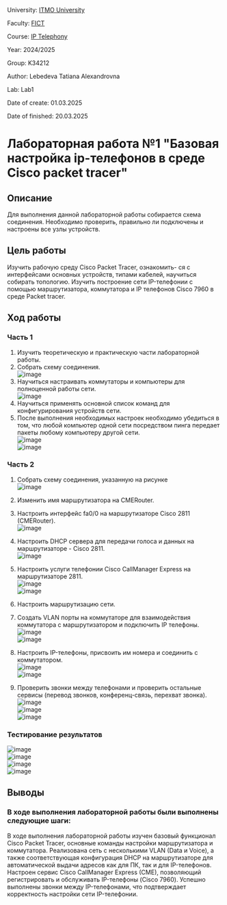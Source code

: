 University: [ITMO University](https://itmo.ru/ru/)

Faculty: [FICT](https://fict.itmo.ru)

Course: [IP Telephony](https://itmo-ict-faculty.github.io/ip-telephony)

Year: 2024/2025

Group: K34212

Author: Lebedeva Tatiana Alexandrovna

Lab: Lab1

Date of create: 01.03.2025

Date of finished: 20.03.2025

# Лабораторная работа №1 "Базовая настройка ip-телефонов в среде Сisco packet tracer"

## Описание
Для выполнения данной лабораторной работы собирается схема соединения. Необходимо проверить, правильно ли подключены и настроены все узлы устройств.

## Цель работы
Изучить рабочую среду Cisco Packet Tracer, ознакомить- ся с интерфейсами основных устройств, типами кабелей, научиться собирать топологию. Изучить построение сети IP-телефонии с помощью маршрутизатора, коммутатора и IP телефонов Cisco 7960 в среде Packet tracer.

## Ход работы
### Часть 1
1. Изучить теоретическую и практическую части лабораторной работы.    
2. Собрать схему соединения.    
   ![image](https://github.com/user-attachments/assets/07e30528-a017-4759-bc86-d22f63a7ffe3)       
4. Научиться настраивать коммутаторы и компьютеры для полноценной работы сети.   
   ![image](https://github.com/user-attachments/assets/7be42440-115e-49cf-8500-51ceef76b0b0)       
6. Научиться применять основной список команд для конфигурирования устройств сети.   
7. После выполнения необходимых настроек необходимо убедиться в том, что любой компьютер одной сети посредством пинга передает пакеты любому компьютеру другой сети.   
   ![image](https://github.com/user-attachments/assets/e8343883-f78f-4ed8-81d5-6ec02adde36b)   
   ![image](https://github.com/user-attachments/assets/4c417161-52de-4449-9b9e-2ef2fb6356cd)       

### Часть 2    
1. Собрать схему соединения, указанную на рисунке   
   ![image](https://github.com/user-attachments/assets/5c9c2541-53e0-4fef-9229-d61cea2cb5a1)       
3. Изменить имя маршрутизатора на CMERouter.   
5. Настроить интерфейс fa0/0 на маршрутизаторе Cisco 2811 (CMERouter).   
   ![image](https://github.com/user-attachments/assets/bbf871e0-9321-4f6c-b1d9-da0a8642f7a9)   

7. Настроить DHCP сервера для передачи голоса и данных на маршрутизаторе - Cisco 2811.   
   ![image](https://github.com/user-attachments/assets/2060600f-aee3-4d1e-b259-5ed5ac16351b)       

9. Настроить услуги телефонии Cisco CallManager Express на маршрутизаторе 2811.   
   ![image](https://github.com/user-attachments/assets/8635cba1-86ad-4f87-a083-097851f87356)   
   ![image](https://github.com/user-attachments/assets/37b14cad-8b3a-418f-964b-2bb7afe39d6b)      

11. Настроить маршрутизацию сети.     
12. Создать VLAN порты на коммутаторе для взаимодействия коммутатора с маршрутизатором и подключить IP телефоны.   
    ![image](https://github.com/user-attachments/assets/628f4c5d-83e2-4b1b-aa3b-65ffd2f47955)        
    ![image](https://github.com/user-attachments/assets/633e2eef-091f-4a78-96da-7bf01dc7a50b)     

14. Настроить IP-телефоны, присвоить им номера и соединить с коммутатором.   
    ![image](https://github.com/user-attachments/assets/2aab6f64-ffce-44a0-a61b-9454fdb4ba41)   
    ![image](https://github.com/user-attachments/assets/1b661eb0-55a5-4bb1-9eeb-9826bae8b33c)    

16. Проверить звонки между телефонами и проверить остальные сервисы (перевод звонков, конференц-связь, перехват звонка).   
    ![image](https://github.com/user-attachments/assets/935cdbfc-2fc7-4dfd-bb88-dccb8afbc7f4)   
    ![image](https://github.com/user-attachments/assets/39099f83-f58d-416f-ae5c-082b2f7f87cc)   
    ![image](https://github.com/user-attachments/assets/411978ae-ab52-4c13-b02c-66c9cae8b49b)    

### Тестирование результатов
![image](https://github.com/user-attachments/assets/7e13349b-e901-402c-83fd-b4119d926db0)    
![image](https://github.com/user-attachments/assets/0501a6bd-9aa7-4cda-b063-fecc7a235f39)    
![image](https://github.com/user-attachments/assets/adec2436-30f3-4885-9e11-3ef9a2f0a35e)    
![image](https://github.com/user-attachments/assets/8e853a66-0cfc-4ddf-8023-b93e4a273f41)     


## Выводы
### В ходе выполнения лабораторной работы были выполнены следующие шаги:
В ходе выполнения лабораторной работы изучен базовый функционал Cisco Packet Tracer, основные команды настройки маршрутизатора и коммутатора.
Реализована сеть с несколькими VLAN (Data и Voice), а также соответствующая конфигурация DHCP на маршрутизаторе для автоматической выдачи адресов как для ПК, так и для IP-телефонов.
Настроен сервис Cisco CallManager Express (CME), позволяющий регистрировать и обслуживать IP-телефоны (Cisco 7960).
Успешно выполнены звонки между IP-телефонами, что подтверждает корректность настройки сети IP-телефонии.
